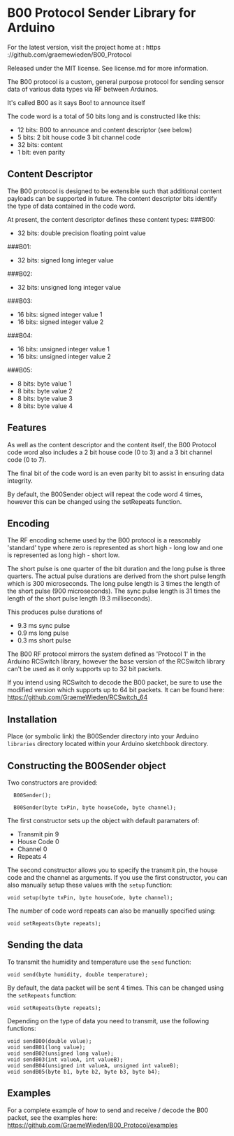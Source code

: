 B00 Protocol Sender Library for Arduino
=======================================

For the latest version, visit the project home at :
https ://github.com/graemewieden/B00_Protocol

Released under the MIT license.
See license.md for more information.


The B00 protocol is a custom, general purpose protocol for sending sensor data of various data types via RF between Arduinos.

It's called B00 as it says Boo! to announce itself

The code word is a total of 50 bits long and is constructed like this:

- 12 bits: B00 to announce and content descriptor (see below)
- 5 bits: 2 bit house code 3 bit channel code
- 32 bits: content
- 1 bit: even parity

Content Descriptor
------------------
The B00 protocol is designed to be extensible such that additional content payloads can be supported in future. The content descriptor bits identify the type of data contained in the code word.

At present, the content descriptor defines these content types:
###B00:
- 32 bits: double precision floating point value

###B01: 
- 32 bits: signed long integer value

###B02: 
- 32 bits: unsigned long integer value

###B03: 
- 16 bits: signed integer value 1
- 16 bits: signed integer value 2

###B04: 
- 16 bits: unsigned integer value 1
- 16 bits: unsigned integer value 2

###B05: 
- 8 bits: byte value 1
- 8 bits: byte value 2
- 8 bits: byte value 3
- 8 bits: byte value 4

Features
--------
As well as the content descriptor and the content itself, the B00 Protocol code word also includes a 2 bit house code (0 to 3) and a 3 bit channel code (0 to 7).

The final bit of the code word is an even parity bit to assist in ensuring data integrity.

By default, the B00Sender object will repeat the code word 4 times, however this can be changed using the setRepeats function.

Encoding
--------
The RF encoding scheme used by the B00 protocol is a reasonably 'standard' type where zero is represented as short high - long low and one is represented as long high - short low. 

The short pulse is one quarter of the bit duration and the long pulse is three quarters. The actual pulse durations are derived from the short pulse length which is 300 microseconds. The long pulse length is 3 times the length of the short pulse (900 microseconds). The sync pulse length is 31 times the length of the short pulse length (9.3 milliseconds).

This produces pulse durations of

- 9.3 ms sync pulse
- 0.9 ms long pulse
- 0.3 ms short pulse

The B00 RF protocol mirrors the system defined as 'Protocol 1' in the Arduino RCSwitch library, however the base version of the RCSwitch library can't be used as it only supports up to 32 bit packets.

If you intend using RCSwitch to decode the B00 packet, be sure to use the modified version which supports up to 64 bit packets. It can be found here:
https://github.com/GraemeWieden/RCSwitch_64


Installation
------------
Place (or symbolic link) the B00Sender directory into your Arduino `libraries` directory located within your Arduino sketchbook directory.

Constructing the B00Sender object
-----------------------------------
Two constructors are provided:

```
  B00Sender();
```

```
  B00Sender(byte txPin, byte houseCode, byte channel);
```

The first constructor sets up the object with default paramaters of:

- Transmit pin 9
- House Code 0
- Channel 0
- Repeats 4

The second constructor allows you to specify the transmit pin, the house code and the channel as arguments. If you use the first constructor, you can also manually setup these values with the `setup` function: 

```
void setup(byte txPin, byte houseCode, byte channel);
```

The number of code word repeats can also be manually specified using:

```
void setRepeats(byte repeats);
```

Sending the data
----------------
To transmit the humidity and temperature use the `send` function:

```
void send(byte humidity, double temperature);
```

By default, the data packet will be sent 4 times. This can be changed using the `setRepeats` function:

```
void setRepeats(byte repeats);
```

Depending on the type of data you need to transmit, use the following functions:

```
void sendB00(double value);
void sendB01(long value);
void sendB02(unsigned long value);
void sendB03(int valueA, int valueB);
void sendB04(unsigned int valueA, unsigned int valueB);
void sendB05(byte b1, byte b2, byte b3, byte b4);
```

Examples
--------
For a complete example of how to send and receive / decode the B00 packet, see the examples here:
https://github.com/GraemeWieden/B00_Protocol/examples
